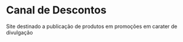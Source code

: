 # Canal de Descontos

Site destinado a publicação de produtos em promoções em carater de divulgação


